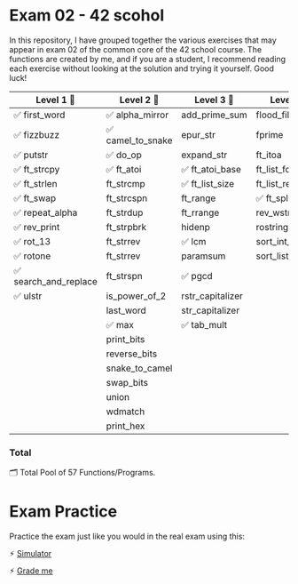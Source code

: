 # Exam 02 - 42 scohol

In this repository, I have grouped together the various exercises that may appear in exam 02 of the common core of the 42 school course. The functions are created by me, and if you are a student, I recommend reading each exercise without looking at the solution and trying it yourself. Good luck!

|		Level 1 🎫		 |		Level 2 🎫		  |		Level 3 🎫		   |		Level 4 🎫	   |
|-----------------------|------------------------|-----------------------|-----------------------|
| ✅ first_word			| ✅ alpha_mirror		|	add_prime_sum		|  flood_fill			|
| ✅ fizzbuzz			| ✅ camel_to_snake		|	 epur_str			|  fprime				|
| ✅ putstr				| ✅ do_op				|	 expand_str			|  ft_itoa				|
| ✅	ft_strcpy			| ✅ ft_atoi				| ✅ ft_atoi_base		|  ft_list_foreach	|
| ✅	ft_strlen			|	 ft_strcmp			| ✅ ft_list_size		|  ft_list_remove_if	|
| ✅	ft_swap				|	 ft_strcspn			|	 ft_range			| ✅ ft_split		≤≤|
| ✅ repeat_alpha		|	 ft_strdup			|	 ft_rrange			|  rev_wstr				|
| ✅ rev_print		   	|	 ft_strpbrk			|	 hidenp				|  rostring				|
| ✅ rot_13				|	 ft_strrev			| ✅ lcm				|  sort_int_tab			|
| ✅ rotone				|	 ft_strrev			|	 paramsum			|  sort_list			|
| ✅ search_and_replace	|	 ft_strspn			| ✅ pgcd				|						|
| ✅ ulstr				|	 is_power_of_2		|	 rstr_capitalizer	|						|
|						|	 last_word			|	 str_capitalizer	|						|
|						| ✅ max					| ✅ tab_mult 			|						|
|						|	 print_bits			|						|						|
|						|	 reverse_bits		|						|						|
|						|	 snake_to_camel		|						|						|
|						|	 swap_bits			|						|						|
|						|	 union				|						|						|
|						|	 wdmatch 			|						|						|
| 						|	  print_hex			|						|						|


### Total
🗂️ Total Pool of 57 Functions/Programs.

# Exam Practice

Practice the exam just like you would in the real exam using this:

⚡︎ [Simulator](https://github.com/JCluzet/42_EXAM)

⚡︎ [Grade me](https://grademe.fr)
 
